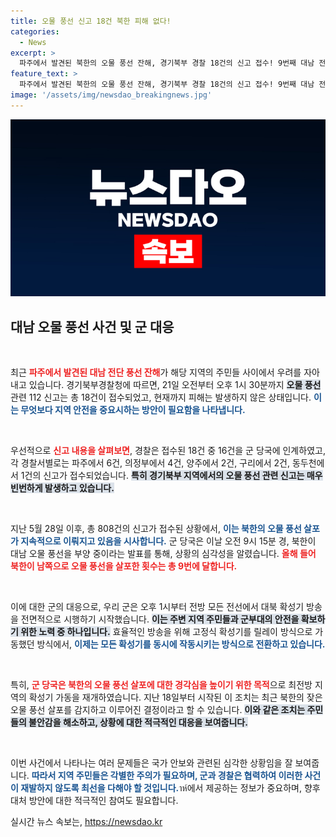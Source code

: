 ```yaml
---
title: 오물 풍선 신고 18건 북한 피해 없다!
categories:
  - News
excerpt: >
  파주에서 발견된 북한의 오물 풍선 잔해, 경기북부 경찰 18건의 신고 접수! 9번째 대남 전단 살포에 군은 전방에서 확성기 방송 강화... 과연 그 의도는? 클릭해서 자세히 알아보세요!
feature_text: >
  파주에서 발견된 북한의 오물 풍선 잔해, 경기북부 경찰 18건의 신고 접수! 9번째 대남 전단 살포에 군은 전방에서 확성기 방송 강화... 과연 그 의도는? 클릭해서 자세히 알아보세요!
image: '/assets/img/newsdao_breakingnews.jpg'
---
```


<p><img src="/assets/img/newsdao_breakingnews.jpg" alt="pcversion 속보" /></p>

<h2 data-ke-size="size26">대남 오물 풍선 사건 및 군 대응</h2>

<p data-ke-size="size16">&nbsp;</p>

<p>최근 <b><span style="color: #ee2323;">파주에서 발견된 대남 전단 풍선 잔해</span></b>가 해당 지역의 주민들 사이에서 우려를 자아내고 있습니다. 경기북부경찰청에 따르면, 21일 오전부터 오후 1시 30분까지 <b><span style="background-color: #21538527;">오물 풍선</span></b> 관련 112 신고는 총 18건이 접수되었고, 현재까지 피해는 발생하지 않은 상태입니다. <b><span style="color: #1a5490;">이는 무엇보다 지역 안전을 중요시하는 방안이 필요함을 나타냅니다.</span></b> </p>

<p data-ke-size="size16">&nbsp;</p>

<p>우선적으로 <b><span style="color: #ee2323;">신고 내용을 살펴보면</span></b>, 경찰은 접수된 18건 중 16건을 군 당국에 인계하였고, 각 경찰서별로는 파주에서 6건, 의정부에서 4건, 양주에서 2건, 구리에서 2건, 동두천에서 1건의 신고가 접수되었습니다. <b><span style="background-color: #21538527;">특히 경기북부 지역에서의 오물 풍선 관련 신고는 매우 빈번하게 발생하고 있습니다.</span></b> </p>

<p data-ke-size="size16">&nbsp;</p>

<p>지난 5월 28일 이후, 총 808건의 신고가 접수된 상황에서, <b><span style="color: #1a5490;">이는 북한의 오물 풍선 살포가 지속적으로 이뤄지고 있음을 시사합니다.</span></b> 군 당국은 이날 오전 9시 15분 경, 북한이 대남 오물 풍선을 부양 중이라는 발표를 통해, 상황의 심각성을 알렸습니다. <b><span style="color: #ee2323;">올해 들어 북한이 남쪽으로 오물 풍선을 살포한 횟수는 총 9번에 달합니다.</span></b> </p>

<p data-ke-size="size16">&nbsp;</p>

<p>이에 대한 군의 대응으로, 우리 군은 오후 1시부터 전방 모든 전선에서 대북 확성기 방송을 전면적으로 시행하기 시작했습니다. <b><span style="background-color: #21538527;">이는 주변 지역 주민들과 군부대의 안전을 확보하기 위한 노력 중 하나입니다.</span></b> 효율적인 방송을 위해 고정식 확성기를 릴레이 방식으로 가동했던 방식에서, <b><span style="color: #1a5490;">이제는 모든 확성기를 동시에 작동시키는 방식으로 전환하고 있습니다.</span></b> </p>

<p data-ke-size="size16">&nbsp;</p>

<p>특히, <b><span style="color: #ee2323;">군 당국은 북한의 오물 풍선 살포에 대한 경각심을 높이기 위한 목적</span></b>으로 최전방 지역의 확성기 가동을 재개하였습니다. 지난 18일부터 시작된 이 조치는 최근 북한의 잦은 오물 풍선 살포를 감지하고 이루어진 결정이라고 할 수 있습니다. <b><span style="background-color: #21538527;">이와 같은 조치는 주민들의 불안감을 해소하고, 상황에 대한 적극적인 대응을 보여줍니다.</span></b></p>

<p data-ke-size="size16">&nbsp;</p>

<p>이번 사건에서 나타나는 여러 문제들은 국가 안보와 관련된 심각한 상황임을 잘 보여줍니다. <b><span style="color: #1a5490;">따라서 지역 주민들은 각별한 주의가 필요하며, 군과 경찰은 협력하여 이러한 사건이 재발하지 않도록 최선을 다해야 할 것입니다.</span></b>าห์에서 제공하는 정보가 중요하며, 향후 대처 방안에 대한 적극적인 참여도 필요합니다.</p>
실시간 뉴스 속보는, <a href="https://newsdao.kr" rel="dofollow">https://newsdao.kr</a>


